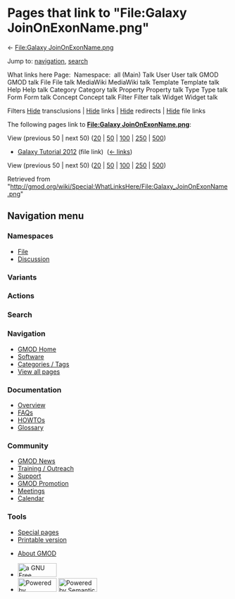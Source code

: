 <div id="mw-page-base" class="noprint">

</div>

<div id="mw-head-base" class="noprint">

</div>

<div id="content" class="mw-body" role="main">

<span id="top"></span>

<div id="mw-js-message" style="display:none;">

</div>



# <span dir="auto">Pages that link to "File:Galaxy JoinOnExonName.png"</span>

<div id="bodyContent">

<div id="contentSub">

← [File:Galaxy
JoinOnExonName.png](/wiki/File:Galaxy_JoinOnExonName.png "File:Galaxy JoinOnExonName.png")

</div>

<div id="jump-to-nav" class="mw-jump">

Jump to: [navigation](#mw-navigation), [search](#p-search)

</div>

<div id="mw-content-text">

What links here Page:  Namespace:  all (Main) Talk User User talk GMOD
GMOD talk File File talk MediaWiki MediaWiki talk Template Template talk
Help Help talk Category Category talk Property Property talk Type Type
talk Form Form talk Concept Concept talk Filter Filter talk Widget
Widget talk

Filters
[Hide](/mediawiki/index.php?title=Special:WhatLinksHere/File:Galaxy_JoinOnExonName.png&hidetrans=1 "Special:WhatLinksHere/File:Galaxy JoinOnExonName.png")
transclusions \|
[Hide](/mediawiki/index.php?title=Special:WhatLinksHere/File:Galaxy_JoinOnExonName.png&hidelinks=1 "Special:WhatLinksHere/File:Galaxy JoinOnExonName.png")
links \|
[Hide](/mediawiki/index.php?title=Special:WhatLinksHere/File:Galaxy_JoinOnExonName.png&hideredirs=1 "Special:WhatLinksHere/File:Galaxy JoinOnExonName.png")
redirects \|
[Hide](/mediawiki/index.php?title=Special:WhatLinksHere/File:Galaxy_JoinOnExonName.png&hideimages=1 "Special:WhatLinksHere/File:Galaxy JoinOnExonName.png")
file links

The following pages link to **[File:Galaxy
JoinOnExonName.png](/wiki/File:Galaxy_JoinOnExonName.png "File:Galaxy JoinOnExonName.png")**:

View (previous 50 \| next 50)
([20](/mediawiki/index.php?title=Special:WhatLinksHere/File:Galaxy_JoinOnExonName.png&limit=20 "Special:WhatLinksHere/File:Galaxy JoinOnExonName.png")
\|
[50](/mediawiki/index.php?title=Special:WhatLinksHere/File:Galaxy_JoinOnExonName.png&limit=50 "Special:WhatLinksHere/File:Galaxy JoinOnExonName.png")
\|
[100](/mediawiki/index.php?title=Special:WhatLinksHere/File:Galaxy_JoinOnExonName.png&limit=100 "Special:WhatLinksHere/File:Galaxy JoinOnExonName.png")
\|
[250](/mediawiki/index.php?title=Special:WhatLinksHere/File:Galaxy_JoinOnExonName.png&limit=250 "Special:WhatLinksHere/File:Galaxy JoinOnExonName.png")
\|
[500](/mediawiki/index.php?title=Special:WhatLinksHere/File:Galaxy_JoinOnExonName.png&limit=500 "Special:WhatLinksHere/File:Galaxy JoinOnExonName.png"))

- [Galaxy Tutorial
  2012](/wiki/Galaxy_Tutorial_2012 "Galaxy Tutorial 2012") (file link) ‎
  <span class="mw-whatlinkshere-tools">([←
  links](/mediawiki/index.php?title=Special:WhatLinksHere&target=Galaxy+Tutorial+2012 "Special:WhatLinksHere"))</span>

View (previous 50 \| next 50)
([20](/mediawiki/index.php?title=Special:WhatLinksHere/File:Galaxy_JoinOnExonName.png&limit=20 "Special:WhatLinksHere/File:Galaxy JoinOnExonName.png")
\|
[50](/mediawiki/index.php?title=Special:WhatLinksHere/File:Galaxy_JoinOnExonName.png&limit=50 "Special:WhatLinksHere/File:Galaxy JoinOnExonName.png")
\|
[100](/mediawiki/index.php?title=Special:WhatLinksHere/File:Galaxy_JoinOnExonName.png&limit=100 "Special:WhatLinksHere/File:Galaxy JoinOnExonName.png")
\|
[250](/mediawiki/index.php?title=Special:WhatLinksHere/File:Galaxy_JoinOnExonName.png&limit=250 "Special:WhatLinksHere/File:Galaxy JoinOnExonName.png")
\|
[500](/mediawiki/index.php?title=Special:WhatLinksHere/File:Galaxy_JoinOnExonName.png&limit=500 "Special:WhatLinksHere/File:Galaxy JoinOnExonName.png"))

</div>

<div class="printfooter">

Retrieved from
"<http://gmod.org/wiki/Special:WhatLinksHere/File:Galaxy_JoinOnExonName.png>"

</div>

<div id="catlinks" class="catlinks catlinks-allhidden">

</div>

<div class="visualClear">

</div>

</div>

</div>

<div id="mw-navigation">

## Navigation menu

<div id="mw-head">



<div id="left-navigation">

<div id="p-namespaces" class="vectorTabs" role="navigation"
aria-labelledby="p-namespaces-label">

### Namespaces

- <span id="ca-nstab-image"><a href="/wiki/File:Galaxy_JoinOnExonName.png" accesskey="c"
  title="View the file page [c]">File</a></span>
- <span id="ca-talk"><a
  href="/mediawiki/index.php?title=File_talk:Galaxy_JoinOnExonName.png&amp;action=edit&amp;redlink=1"
  accesskey="t"
  title="Discussion about the content page [t]">Discussion</a></span>

</div>

<div id="p-variants" class="vectorMenu emptyPortlet" role="navigation"
aria-labelledby="p-variants-label">

### 

### Variants[](#)

<div class="menu">

</div>

</div>

</div>

<div id="right-navigation">



<div id="p-cactions" class="vectorMenu emptyPortlet" role="navigation"
aria-labelledby="p-cactions-label">

### Actions[](#)

<div class="menu">

</div>

</div>

<div id="p-search" role="search">

### Search

<div id="simpleSearch">

</div>

</div>

</div>

</div>

<div id="mw-panel">

<div id="p-logo" role="banner">

<a href="/wiki/Main_Page"
style="background-image: url(http://gmod.org/images/GMOD-cogs.png);"
title="Visit the main page"></a>

</div>

<div id="p-Navigation" class="portal" role="navigation"
aria-labelledby="p-Navigation-label">

### Navigation

<div class="body">

- <span id="n-GMOD-Home">[GMOD Home](/wiki/Main_Page)</span>
- <span id="n-Software">[Software](/wiki/GMOD_Components)</span>
- <span id="n-Categories-.2F-Tags">[Categories /
  Tags](/wiki/Categories)</span>
- <span id="n-View-all-pages">[View all
  pages](/wiki/Special:AllPages)</span>

</div>

</div>

<div id="p-Documentation" class="portal" role="navigation"
aria-labelledby="p-Documentation-label">

### Documentation

<div class="body">

- <span id="n-Overview">[Overview](/wiki/Overview)</span>
- <span id="n-FAQs">[FAQs](/wiki/Category:FAQ)</span>
- <span id="n-HOWTOs">[HOWTOs](/wiki/Category:HOWTO)</span>
- <span id="n-Glossary">[Glossary](/wiki/Glossary)</span>

</div>

</div>

<div id="p-Community" class="portal" role="navigation"
aria-labelledby="p-Community-label">

### Community

<div class="body">

- <span id="n-GMOD-News">[GMOD News](/wiki/GMOD_News)</span>
- <span id="n-Training-.2F-Outreach">[Training /
  Outreach](/wiki/Training_and_Outreach)</span>
- <span id="n-Support">[Support](/wiki/Support)</span>
- <span id="n-GMOD-Promotion">[GMOD
  Promotion](/wiki/GMOD_Promotion)</span>
- <span id="n-Meetings">[Meetings](/wiki/Meetings)</span>
- <span id="n-Calendar">[Calendar](/wiki/Calendar)</span>

</div>

</div>

<div id="p-tb" class="portal" role="navigation"
aria-labelledby="p-tb-label">

### Tools

<div class="body">

- <span id="t-specialpages"><a href="/wiki/Special:SpecialPages" accesskey="q"
  title="A list of all special pages [q]">Special pages</a></span>
- <span id="t-print"><a
  href="/mediawiki/index.php?title=Special:WhatLinksHere/File:Galaxy_JoinOnExonName.png&amp;printable=yes"
  rel="alternate" accesskey="p"
  title="Printable version of this page [p]">Printable version</a></span>

</div>

</div>

</div>

</div>

<div id="footer" role="contentinfo">

- <span id="footer-places-about">[About
  GMOD](/wiki/GMOD:About "GMOD:About")</span>

<!-- -->

- <span id="footer-copyrightico">[<img src="http://www.gnu.org/graphics/gfdl-logo-small.png" width="88"
  height="31" alt="a GNU Free Documentation License" />](http://www.gnu.org/licenses/fdl-1.3.html)</span>
- <span id="footer-poweredbyico">[<img src="/mediawiki/skins/common/images/poweredby_mediawiki_88x31.png"
  width="88" height="31" alt="Powered by MediaWiki" />](//www.mediawiki.org/)
  [<img
  src="/mediawiki/extensions/SemanticMediaWiki/includes/../resources/images/smw_button.png"
  width="88" height="31" alt="Powered by Semantic MediaWiki" />](https://www.semantic-mediawiki.org/wiki/Semantic_MediaWiki)</span>

<div style="clear:both">

</div>

</div>
